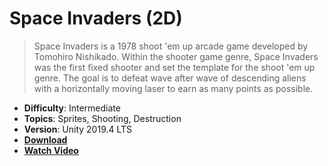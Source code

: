 # Space Invaders (2D)

> Space Invaders is a 1978 shoot 'em up arcade game developed by Tomohiro Nishikado. Within the shooter game genre, Space Invaders was the first fixed shooter and set the template for the shoot 'em up genre. The goal is to defeat wave after wave of descending aliens with a horizontally moving laser to earn as many points as possible.

- **Difficulty**: Intermediate
- **Topics**: Sprites, Shooting, Destruction
- **Version**: Unity 2019.4 LTS
- [**Download**](https://github.com/zigurous/unity-space-invaders-tutorial/archive/refs/heads/main.zip)
- [**Watch Video**](https://youtu.be/qWDQgmdUzWI)
